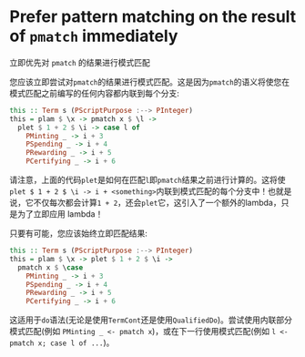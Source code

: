 # Prefer pattern matching on the result of `pmatch` immediately
立即优先对 `pmatch` 的结果进行模式匹配

您应该立即尝试对`pmatch`的结果进行模式匹配。这是因为`pmatch`的语义将使您在模式匹配之前编写的任何内容都内联到每个分支:

```hs
this :: Term s (PScriptPurpose :--> PInteger)
this = plam $ \x -> pmatch x $ \l ->
  plet $ 1 + 2 $ \i -> case l of
    PMinting _ -> i + 3
    PSpending _ -> i + 4
    PRewarding _ -> i + 5
    PCertifying _ -> i + 6
```

请注意，上面的代码`plet`是如何在匹配`l`即`pmatch`结果之前进行计算的。这将使`plet $ 1 + 2 $ \i -> i + <something>`内联到模式匹配的每个分支中！也就是说，它不仅每次都会计算`1 + 2`，还会`plet`它，这引入了一个额外的lambda，只是为了立即应用 lambda！

只要有可能，您应该始终立即匹配结果:

```hs
this :: Term s (PScriptPurpose :--> PInteger)
this = plam $ \x -> plet $ 1 + 2 $ \i ->
  pmatch x $ \case
    PMinting _ -> i + 3
    PSpending _ -> i + 4
    PRewarding _ -> i + 5
    PCertifying _ -> i + 6
```

这适用于`do`语法(无论是使用`TermCont`还是使用`QualifiedDo`)。尝试使用内联部分模式匹配(例如 `PMinting _ <- pmatch x`)，或在下一行使用模式匹配(例如 `l <- pmatch x; case l of ...`)。